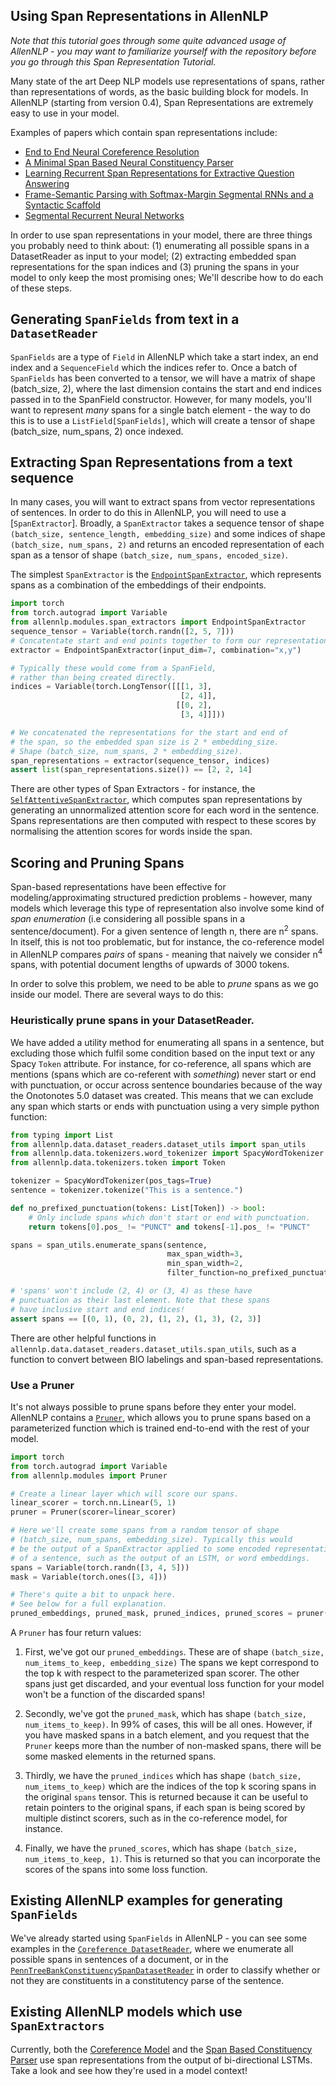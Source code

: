 Using Span Representations in AllenNLP
--------------------------------------
_Note that this tutorial goes through some quite advanced
usage of AllenNLP - you may want to familiarize yourself with the repository
before you go through this Span Representation Tutorial._

Many state of the art Deep NLP models use representations of spans,
rather than representations of words, as the basic building block for
models. In AllenNLP (starting from version 0.4), Span Representations are extremely easy to use in your model.

Examples of papers which contain span representations include:

* [End to End Neural Coreference Resolution](https://www.semanticscholar.org/paper/End-to-end-Neural-Coreference-Resolution-Lee-He/35020104937d7f7dd197c204272a2431970d9d9d)
* [A Minimal Span Based Neural Constituency Parser](https://www.semanticscholar.org/paper/A-Minimal-Span-Based-Neural-Constituency-Parser-Stern-Andreas/593e4e749bd2dbcaf8dc25298d830b41d435e435)
* [Learning Recurrent Span Representations for Extractive Question Answering](https://www.semanticscholar.org/paper/Learning-Recurrent-Span-Representations-for-Extrac-Lee-Kwiatkowski/3290ecab457faa82f7ea04948a36407cb53ebe04)
* [Frame-Semantic Parsing with Softmax-Margin Segmental RNNs and a Syntactic Scaffold](https://www.semanticscholar.org/paper/Frame-Semantic-Parsing-with-Softmax-Margin-Segment-Swayamdipta-Thomson/5ad5c56391bcf29aa797e736d62f077bc66baad1)
* [Segmental Recurrent Neural Networks](https://www.semanticscholar.org/paper/Segmental-Recurrent-Neural-Networks-Kong-Dyer/6b904d6e84c98c6ce22ce6923224b205a2a24ee1)


In order to use span representations in your model, there are three things you probably need to think about: (1) enumerating all possible spans in a DatasetReader as input to your model; (2) extracting embedded span representations for the span indices and (3) pruning the spans in your model to only keep the most promising ones; We'll describe how to do each of these steps.


## Generating `SpanFields` from text in a `DatasetReader`

`SpanFields` are a type of `Field` in AllenNLP which take a start index, an end index
and a `SequenceField` which the indices refer to. Once a batch of `SpanFields` has been
converted to a tensor, we will have a matrix of shape (batch_size, 2), where the last
dimension contains the start and end indices passed in to the SpanField constructor.
However, for many models, you'll want to represent _many_ spans for a single batch
element - the way to do this is to use a `ListField[SpanFields]`, which will create
a tensor of shape (batch_size, num_spans, 2) once indexed.


## Extracting Span Representations from a text sequence

In many cases, you will want to extract spans from vector representations of sentences.
In order to do this in AllenNLP, you will need to use a [`SpanExtractor`]. Broadly, a `SpanExtractor` takes a sequence tensor of shape `(batch_size, sentence_length, embedding_size)` and some indices of shape `(batch_size, num_spans, 2)` and returns an encoded representation of each span as a tensor of shape `(batch_size, num_spans, encoded_size)`.

The simplest `SpanExtractor` is the [`EndpointSpanExtractor`](https://github.com/allenai/allennlp/blob/741ea01e50cfbda2d890110adea41e9141ed46f7/allennlp/modules/span_extractors/endpoint_span_extractor.py#L13), which represents spans as a combination of the embeddings of their endpoints.

```python
import torch
from torch.autograd import Variable
from allennlp.modules.span_extractors import EndpointSpanExtractor
sequence_tensor = Variable(torch.randn([2, 5, 7]))
# Concatentate start and end points together to form our representation.
extractor = EndpointSpanExtractor(input_dim=7, combination="x,y")

# Typically these would come from a SpanField,
# rather than being created directly.
indices = Variable(torch.LongTensor([[[1, 3],
                                      [2, 4]],
                                     [[0, 2],
                                      [3, 4]]]))

# We concatenated the representations for the start and end of
# the span, so the embedded span size is 2 * embedding_size.
# Shape (batch_size, num_spans, 2 * embedding_size).
span_representations = extractor(sequence_tensor, indices)
assert list(span_representations.size()) == [2, 2, 14]
```

There are other types of Span Extractors - for instance, the [`SelfAttentiveSpanExtractor`](https://github.com/allenai/allennlp/blob/741ea01e50cfbda2d890110adea41e9141ed46f7/allennlp/modules/span_extractors/self_attentive_span_extractor.py#L10),
which computes span representations by generating an unnormalized attention score for each
word in the sentence. Spans representations are then computed with respect to these
scores by normalising the attention scores for words inside the span.


## Scoring and Pruning Spans

Span-based representations have been effective for modeling/approximating structured
prediction problems - however, many models which leverage this type of representation
also involve some kind of _span enumeration_ (i.e considering all possible spans in a
sentence/document). For a given sentence of length n, there are n<sup>2</sup> spans. In itself,
this is not too problematic, but for instance, the co-reference model in AllenNLP
compares _pairs_ of spans - meaning that naively we consider n<sup>4</sup> spans, with potential document lengths of upwards of 3000 tokens.

In order to solve this problem, we need to be able to _prune_ spans as we go inside our model. There are several ways to do this:

### Heuristically prune spans in your DatasetReader.

We have added a utility method for enumerating all spans in a sentence, but excluding those which fulfil some condition based on the input text or any Spacy `Token` attribute.
For instance, for co-reference, all spans which are mentions (spans which are co-referent with _something_) never start or end with punctuation, or occur across sentence boundaries because of the way the Onotonotes 5.0 dataset was created. This means that we can exclude any span which
starts or ends with punctuation using a very simple python function:

```python
from typing import List
from allennlp.data.dataset_readers.dataset_utils import span_utils
from allennlp.data.tokenizers.word_tokenizer import SpacyWordTokenizer
from allennlp.data.tokenizers.token import Token

tokenizer = SpacyWordTokenizer(pos_tags=True)
sentence = tokenizer.tokenize("This is a sentence.")

def no_prefixed_punctuation(tokens: List[Token]) -> bool:
    # Only include spans which don't start or end with punctuation.
    return tokens[0].pos_ != "PUNCT" and tokens[-1].pos_ != "PUNCT"

spans = span_utils.enumerate_spans(sentence,
                                   max_span_width=3,
                                   min_span_width=2,
                                   filter_function=no_prefixed_punctuation)

# 'spans' won't include (2, 4) or (3, 4) as these have
# punctuation as their last element. Note that these spans
# have inclusive start and end indices!
assert spans == [(0, 1), (0, 2), (1, 2), (1, 3), (2, 3)]
```

There are other helpful functions in `allennlp.data.dataset_readers.dataset_utils.span_utils`,
such as a function to convert between BIO labelings and span-based representations.

### Use a Pruner

It's not always possible to prune spans before they enter your model. AllenNLP contains
a [`Pruner`](https://github.com/allenai/allennlp/blob/3f0953d19de3676ea82e642659fc96d90690e34d/allennlp/modules/pruner.py#L8), which allows you to prune spans based on a parameterized function which
is trained end-to-end with the rest of your model.

```python
import torch
from torch.autograd import Variable
from allennlp.modules import Pruner

# Create a linear layer which will score our spans.
linear_scorer = torch.nn.Linear(5, 1)
pruner = Pruner(scorer=linear_scorer)

# Here we'll create some spans from a random tensor of shape
# (batch_size, num_spans, embedding_size). Typically this would
# be the output of a SpanExtractor applied to some encoded representation
# of a sentence, such as the output of an LSTM, or word embeddings.
spans = Variable(torch.randn([3, 4, 5]))
mask = Variable(torch.ones([3, 4]))

# There's quite a bit to unpack here.
# See below for a full explanation.
pruned_embeddings, pruned_mask, pruned_indices, pruned_scores = pruner(spans, mask, num_items_to_keep=3)
```

A `Pruner` has four return values:

1. First, we've got our `pruned_embeddings`.
These are of shape `(batch_size, num_items_to_keep, embedding_size)`
The spans we kept correspond to the top k with respect to the parameterized
span scorer. The other spans just get discarded, and your eventual loss
function for your model won't be a function of the discarded spans!

2. Secondly, we've got the `pruned_mask`, which has shape `(batch_size, num_items_to_keep)`.
In 99% of cases, this will be all ones. However, if you have masked spans in a
batch element, and you request that the `Pruner` keeps more than the number
of non-masked spans, there will be some masked elements in the returned spans.

3. Thirdly, we have the `pruned_indices` which has shape `(batch_size, num_items_to_keep)` which are the indices of the top k scoring spans in the original ``spans`` tensor.
This is returned because it can be useful to retain pointers to the original spans,
if each span is being scored by multiple distinct scorers, such as in the co-reference
model, for instance.

4. Finally, we have the `pruned_scores`, which has shape `(batch_size, num_items_to_keep, 1)`.
This is returned so that you can incorporate the scores of the spans into some loss function.

## Existing AllenNLP examples for generating `SpanFields`

We've already started using `SpanFields` in AllenNLP - you can see some examples in the
[`Coreference DatasetReader`](https://github.com/allenai/allennlp/blob/741ea01e50cfbda2d890110adea41e9141ed46f7/allennlp/data/dataset_readers/coreference_resolution/conll.py#L165), where we enumerate all possible spans in sentences
of a document, or in the [`PennTreeBankConstituencySpanDatasetReader`](https://github.com/allenai/allennlp/blob/741ea01e50cfbda2d890110adea41e9141ed46f7/allennlp/data/dataset_readers/penn_tree_bank.py#L119) in order to
classify whether or not they are constituents in a constitutency parse of the sentence.

## Existing AllenNLP models which use `SpanExtractors`

Currently, both the [Coreference Model](https://github.com/allenai/allennlp/blob/741ea01e50cfbda2d890110adea41e9141ed46f7/allennlp/models/coreference_resolution/coref.py#L173)
and the [Span Based Constituency Parser](https://github.com/allenai/allennlp/blob/741ea01e50cfbda2d890110adea41e9141ed46f7/allennlp/models/constituency_parser.py#L162)
use span representations from the output of bi-directional LSTMs. Take a look and see how they're used in
a model context!
